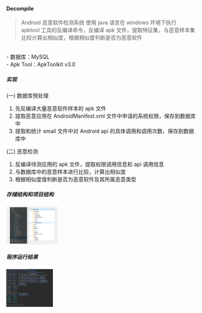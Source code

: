 #### Decompile
>Android 恶意软件检测系统
>使用 java 语言在 windows 环境下执行 apktool 工具的反编译命令，反编译 apk 文件，提取特征集，与恶意样本集比较计算出相似度，根据相似度判断是否为恶意软件
<br>
- 数据库：MySQL<br>
- Apk Tool：ApkToolkit v3.0<br>

##### 实现

(一) 数据库预处理<br>
1. 先反编译大量恶意软件样本的 apk 文件<br>
2. 提取恶意应用在 AndroidManifest.xml 文件中申请的系统权限，保存到数据库中<br>
3. 提取和统计 smail 文件中对 Android api 的具体调用和调用次数，保存到数据库中<br>

(二) 恶意检测<br>
1. 反编译待测应用的 apk 文件，提取权限调用信息和 api 调用信息<br>
2. 与数据库中的恶意样本进行比较，计算出相似度<br>
3. 根据相似度值判断是否为恶意软件及其所属恶意类型<br>

##### 存储结构和项目结构
<img height="100px" src="https://raw.githubusercontent.com/DuanJiaNing/Decompile/master/struct.png"/>

##### 程序运行结果
<img height="100px" src="https://raw.githubusercontent.com/DuanJiaNing/Decompile/master/result.png"/>